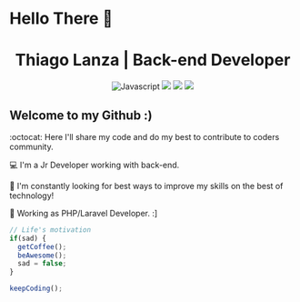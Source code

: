 # Hello There :metal:

<h1 align="center"> 
  Thiago Lanza | Back-end Developer
</h1>

<p align="center">  
  <img src="https://img.shields.io/badge/-Javascript-yellow" alt="Javascript">
  <img src="https://img.shields.io/badge/-NodeJS-brightgreen" alt"Node.JS">   
  <img src="https://img.shields.io/badge/-PHP-blue" alt"PHP">
  <img src="https://img.shields.io/badge/-Laravel-orange" alt"Laravel"> 
</p>

## Welcome to my Github :)
:octocat: Here I'll share my code and do my best to contribute to coders community.

:computer: I'm a Jr Developer working with back-end.

:metal: I'm constantly looking for best ways to improve my skills on the best of technology!

:briefcase: Working as PHP/Laravel Developer. :]


```js
// Life's motivation
if(sad) {
  getCoffee();
  beAwesome();
  sad = false;
}

keepCoding();
```
